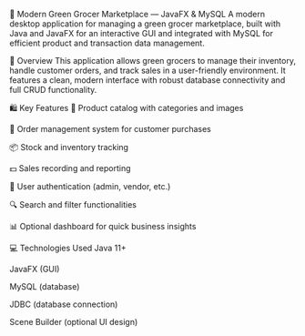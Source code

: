 🥦 Modern Green Grocer Marketplace — JavaFX & MySQL
A modern desktop application for managing a green grocer marketplace, built with Java and JavaFX for an interactive GUI and integrated with MySQL for efficient product and transaction data management.

🌿 Overview
This application allows green grocers to manage their inventory, handle customer orders, and track sales in a user-friendly environment. It features a clean, modern interface with robust database connectivity and full CRUD functionality.

🛍️ Key Features
🌱 Product catalog with categories and images

🧾 Order management system for customer purchases

📦 Stock and inventory tracking

💵 Sales recording and reporting

👤 User authentication (admin, vendor, etc.)

🔍 Search and filter functionalities

📊 Optional dashboard for quick business insights

💻 Technologies Used
Java 11+

JavaFX (GUI)

MySQL (database)

JDBC (database connection)

Scene Builder (optional UI design)
